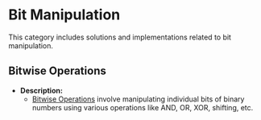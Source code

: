 # Bit Manipulation

This category includes solutions and implementations related to bit manipulation.

## Bitwise Operations

- **Description:**
  - [Bitwise Operations](BitManipulation/BitwiseOperations.md) involve manipulating individual bits of binary numbers using various operations like AND, OR, XOR, shifting, etc.

